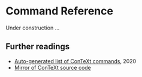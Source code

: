 # Command Reference

Under construction ...

## Further readings

- [Auto-generated list of ConTeXt commands](http://www.pragma-ade.com/general/qrcs/setup-en.pdf), 2020
- [Mirror of ConTeXt source code](https://bitbucket.org/phg/context-mirror/)
